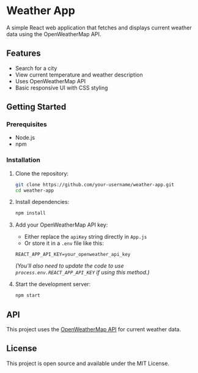 # Weather App

A simple React web application that fetches and displays current weather data using the OpenWeatherMap API.

## Features

- Search for a city
- View current temperature and weather description
- Uses OpenWeatherMap API
- Basic responsive UI with CSS styling

## Getting Started

### Prerequisites

- Node.js
- npm

### Installation

1. Clone the repository:

    ```bash
    git clone https://github.com/your-username/weather-app.git
    cd weather-app
    ```

2. Install dependencies:

    ```bash
    npm install
    ```

3. Add your OpenWeatherMap API key:

    - Either replace the `apiKey` string directly in `App.js`
    - Or store it in a `.env` file like this:

    ```env
    REACT_APP_API_KEY=your_openweather_api_key
    ```

    *(You'll also need to update the code to use `process.env.REACT_APP_API_KEY` if using this method.)*

4. Start the development server:

    ```bash
    npm start
    ```

## API

This project uses the [OpenWeatherMap API](https://openweathermap.org/api) for current weather data.

## License

This project is open source and available under the MIT License.
